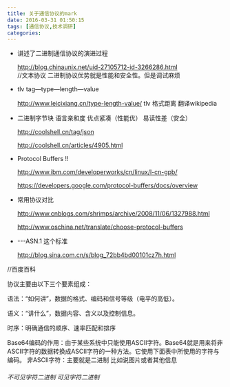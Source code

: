 ```yaml
---
title: 关于通信协议的mark
date: 2016-03-31 01:50:15
tags: [通信协议,技术调研]
categories: 
---
```


- 讲述了二进制通信协议的演进过程

    http://blog.chinaunix.net/uid-27105712-id-3266286.html     
    //文本协议 二进制协议优势就是性能和安全性。但是调试麻烦

- tlv tag—type—length—value

    http://www.leicixiang.cn/type-length-value/    tlv 格式距离 翻译wikipedia

- 二进制字节块 语言亲和度  优点紧凑（性能优） 易读性差（安全）
    
    http://coolshell.cn/tag/json

    http://coolshell.cn/articles/4905.html

- Protocol Buffers  !! 

    http://www.ibm.com/developerworks/cn/linux/l-cn-gpb/

    https://developers.google.com/protocol-buffers/docs/overview

- 常用协议对比

    http://www.cnblogs.com/shrimps/archive/2008/11/06/1327988.html

    http://www.oschina.net/translate/choose-protocol-buffers

- ---ASN.1 这个标准 
    
    http://blog.sina.com.cn/s/blog_72bb4bd00101cz7h.html

//百度百科

协议主要由以下三个要素组成：

语法：“如何讲”，数据的格式、编码和信号等级（电平的高低）。

语义：“讲什么”，数据内容、含义以及控制信息。

时序：明确通信的顺序、速率匹配和排序 



Base64编码的作用：由于某些系统中只能使用ASCII字符。Base64就是用来将非ASCII字符的数据转换成ASCII字符的一种方法。它使用下面表中所使用的字符与编码。
非ASCII字符：主要就是二进制 比如说图片或者其他信息

###### 不可见字符二进制   可见字符二进制


